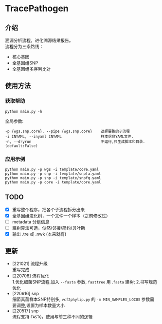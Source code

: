 # TracePathogen
## 介绍
溯源分析流程，进化溯源结果报告。  
流程分为三条路线：  
- 核心基因 
- 全基因组SNP
- 全基因组多序列比对  

## 使用方法
### 获取帮助
```
python main.py -h
```
全局参数:  
```
-p {wgs,snp,core}, --pipe {wgs,snp,core}    选择要跑的子流程
-i INYAML, --inyaml INYAML                  样本信息YAML文件.
-n, --dryrun                                不运行,只生成脚本和目录. (default:False)
```

### 应用示例
```
python main.py -p wgs -i template/core.yaml
python main.py -p snp -i template/snpfa.yaml
python main.py -p snp -i template/snpfq.yaml
python main.py -p core -i template/core.yaml
```

## TODO
- [x] 重写整个程序，把各个子流程拆分出来
- [x] 全基因组进化树，一个文件一个样本（之前修改过）  
- [ ] metadata 分组信息
- [ ] 建树算法可选，似然/邻接/简约/贝叶斯
- [x] 输出 .tre 或 .nwk (本来就有)

## 更新
- [221021] 流程升级  
    重写完成
- [220708] 流程优化   
    1.优化细菌SNP流程.加入 `--fasta` 参数, `fasttree` 用 .`fasta` 建树; 2.书写规范优化
- [220616] snp  
    细菌真菌样本SNP特别多, `vcf2phylip.py` 的 `-m MIN_SAMPLES_LOCUS` 参数需要调整,设置为样本数量大小
- [220517] snp  
    流程支持 `FASTQ`，使用与前三种不同的逻辑  
